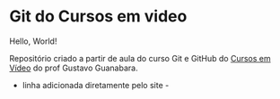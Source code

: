 # Git do Cursos em video

Hello, World!

Repositório criado a partir de aula do curso Git e GitHub do [Cursos em Vídeo](https://www.cursoemvideo.com/) do prof Gustavo Guanabara.

- linha adicionada diretamente pelo site -

